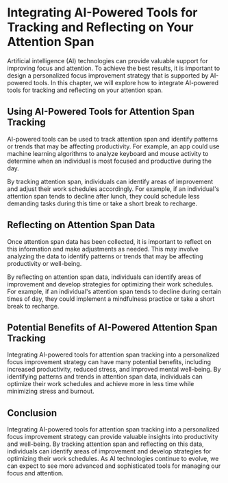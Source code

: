Integrating AI-Powered Tools for Tracking and Reflecting on Your Attention Span
================================================================================================================================================

Artificial intelligence (AI) technologies can provide valuable support for improving focus and attention. To achieve the best results, it is important to design a personalized focus improvement strategy that is supported by AI-powered tools. In this chapter, we will explore how to integrate AI-powered tools for tracking and reflecting on your attention span.

Using AI-Powered Tools for Attention Span Tracking
--------------------------------------------------

AI-powered tools can be used to track attention span and identify patterns or trends that may be affecting productivity. For example, an app could use machine learning algorithms to analyze keyboard and mouse activity to determine when an individual is most focused and productive during the day.

By tracking attention span, individuals can identify areas of improvement and adjust their work schedules accordingly. For example, if an individual's attention span tends to decline after lunch, they could schedule less demanding tasks during this time or take a short break to recharge.

Reflecting on Attention Span Data
---------------------------------

Once attention span data has been collected, it is important to reflect on this information and make adjustments as needed. This may involve analyzing the data to identify patterns or trends that may be affecting productivity or well-being.

By reflecting on attention span data, individuals can identify areas of improvement and develop strategies for optimizing their work schedules. For example, if an individual's attention span tends to decline during certain times of day, they could implement a mindfulness practice or take a short break to recharge.

Potential Benefits of AI-Powered Attention Span Tracking
--------------------------------------------------------

Integrating AI-powered tools for attention span tracking into a personalized focus improvement strategy can have many potential benefits, including increased productivity, reduced stress, and improved mental well-being. By identifying patterns and trends in attention span data, individuals can optimize their work schedules and achieve more in less time while minimizing stress and burnout.

Conclusion
----------

Integrating AI-powered tools for attention span tracking into a personalized focus improvement strategy can provide valuable insights into productivity and well-being. By tracking attention span and reflecting on this data, individuals can identify areas of improvement and develop strategies for optimizing their work schedules. As AI technologies continue to evolve, we can expect to see more advanced and sophisticated tools for managing our focus and attention.
